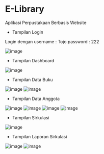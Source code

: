 # E-Library
Aplikasi Perpustakaan Berbasis Website

* Tampilan Login

Login dengan
username : Tojo
password : 222

![image](https://user-images.githubusercontent.com/70128349/224609996-27b04aa3-a9bd-4f7b-9dc7-097aff858b39.png)


* Tampilan Dashboard

 ![image](https://user-images.githubusercontent.com/70128349/224610261-0da4f00d-57a2-43f8-bbcd-d5c67b43b9ca.png)

 
* Tampilan Data Buku

![image](https://user-images.githubusercontent.com/70128349/224611064-dd975f59-8783-4f5d-ba20-7bff3a2a112c.png)
![image](https://user-images.githubusercontent.com/70128349/224611147-08ef3171-0481-4810-a3d7-6638112ccdcf.png)



* Tampilan Data Anggota

![image](https://user-images.githubusercontent.com/70128349/224611203-e79e5954-9e59-4447-953c-1fc5b6ad3eb7.png)
![image](https://user-images.githubusercontent.com/70128349/224611231-bd6ca70d-bd60-4383-aa47-7aad52cc87b8.png)
![image](https://user-images.githubusercontent.com/70128349/224611272-f6b8a004-6a7f-455b-99da-eec757090f18.png)
![image](https://user-images.githubusercontent.com/70128349/224611361-f3681ef2-2a83-4e9b-b79c-bf02f7c1f6d0.png)


* Tampilan Sirkulasi

![image](https://user-images.githubusercontent.com/70128349/224611440-718a7223-9c61-4e3a-983b-b68c0c1c46f5.png)


* Tampilan Laporan Sirkulasi

![image](https://user-images.githubusercontent.com/70128349/224611522-ec88068a-0dc8-4d3f-8485-a9e880036f2e.png)
![image](https://user-images.githubusercontent.com/70128349/224611568-c2124680-ff66-4358-971d-15ff7585e94c.png)
